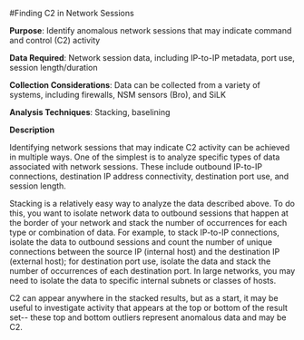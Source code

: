#Finding C2 in Network Sessions

**Purpose**: Identify anomalous network sessions that may indicate command and control (C2) activity

**Data Required**: Network session data, including IP-to-IP metadata, port use, session length/duration

**Collection Considerations**: Data can be collected from a variety of systems, including firewalls, NSM sensors (Bro), and SiLK

**Analysis Techniques**: Stacking, baselining

**Description**

Identifying network sessions that may indicate C2 activity can be achieved in multiple ways. One of the simplest is to analyze specific types of data associated with network sessions. These include outbound IP-to-IP connections, destination IP address connectivity, destination port use, and session length.

Stacking is a relatively easy way to analyze the data described above. To do this, you want to isolate network data to outbound sessions that happen at the border of your network and stack the number of occurrences for each type or combination of data. For example, to stack IP-to-IP connections, isolate the data to outbound sessions and count the number of unique connections between the source IP (internal host) and the destination IP (external host); for destination port use, isolate the data and stack the number of occurrences of each destination port. In large networks, you may need to isolate the data to specific internal subnets or classes of hosts.  

C2 can appear anywhere in the stacked results, but as a start, it may be useful to investigate activity that appears at the top or bottom of the result set-- these top and bottom outliers represent anomalous data and may be C2. 
